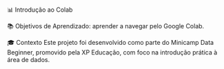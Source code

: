 📊 Introdução ao Colab

📚 Objetivos de Aprendizado: aprender a navegar pelo Google Colab.

🎓 Contexto Este projeto foi desenvolvido como parte do Minicamp Data Beginner, promovido pela XP Educação, com foco na introdução prática à área de dados.

